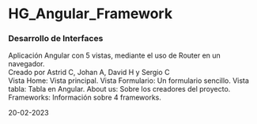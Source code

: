 # HG_Angular_Framework
<h3>Desarrollo de Interfaces</h3>
Aplicación Angular con 5 vistas, mediante el uso de Router en un navegador. 
<br>
Creado por Astrid C, Johan A, David H y Sergio C
<br>
Vista Home: Vista principal.
Vista Formulario: Un formulario sencillo.
Vista tabla: Tabla en Angular.
About us: Sobre los creadores del proyecto.
Frameworks: Información sobre 4 frameworks.
<p>20-02-2023</p>

